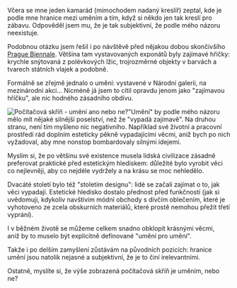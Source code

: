 <!-- dcterms:identifier = riderweblog#87 -->
<!-- dcterms:title = Hranice umění -->
<!-- np9:categoryId = 2 -->
<!-- x4w:category = Lidé a jiná zvěř -->
<!-- np9:authorId = 1 -->
<!-- np9:authorEmail = michal.valasek@altairis.cz -->
<!-- dcterms:creator = Michal Altair Valášek -->
<!-- dcterms:created = 2003-09-10T14:26:13+02:00 -->
<!-- dcterms:date = 2003-09-10T14:26:13+02:00 -->

Včera se mne jeden kamarád (mimochodem nadaný kreslíř) zeptal, kde je podle mne hranice mezi uměním a tím, když si někdo jen tak kreslí pro zábavu. Odpověděl jsem mu, že je tak subjektivní, že podle mého názoru neexistuje.

Podobnou otázku jsem řešil i po návštěvě před nějakou dobou skončivšího [Prague Biennale](http://weblog.rider.cz/Administration/www.praguebiennale.org/). Většina tam vystavovaných exponátů byly zajímavé hříčky: krychle snýtovaná z polévkových lžic, trojrozměrné objekty v barvách a tvarech státních vlajek a podobně.

Formálně se zřejmě jednalo o umění: vystavené v Národní galerii, na mezinárodní akci... Nicméně já jsem to cítil opravdu jenom jako "zajímavou hříčku", ale nic hodného zásadního obdivu.

![Počítačová skříň - umění ano nebo ne?](http://weblog.rider.cz/files/clearcase.jpg)"Umění" by podle mého názoru mělo mít nějaké silnější poselství, než že "vypadá zajímavě". Na druhou stranu, není tím myšleno nic negativního. Například své životní a pracovní prostředí rád doplním esteticky pěkně vypadajícími věcmi, aniž bych po nich vyžadoval, aby mne nonstop bombardovaly silnými idejemi.

Myslím si, že po většinu své existence musela lidská civilizace zásadně preferovat praktické před estetickým hlediskem: důležité bylo vyrobit věci co nejlevněji, aby co nejdéle vydržely a na krásu se moc nehledělo.

Dvacáté století bylo též "stoletím designu": lidé se začali zajímat o to, jak věci vypadají. Estetické hledisko dostalo přednost před funkčností (jak si uvědomuji, kdykoliv navštívím módní obchody s dívčím oblečením, které je vyhotoveno ze zcela obskurních materiálů, které prostě nemohou přežít třetí vyprání).

I v běžném životě se můžeme celkem snadno obklopit krásnými věcmi, aniž by to muselo být explicitně definované "umění pro umění".

Takže i po delším zamyšlení zůstávám na původních pozicích: hranice umění jsou natolik nejasné a subjektivní, že je to činí irelevantními.

Ostatně, myslíte si, že výše zobrazená počítačová skříň je uměním, nebo ne?